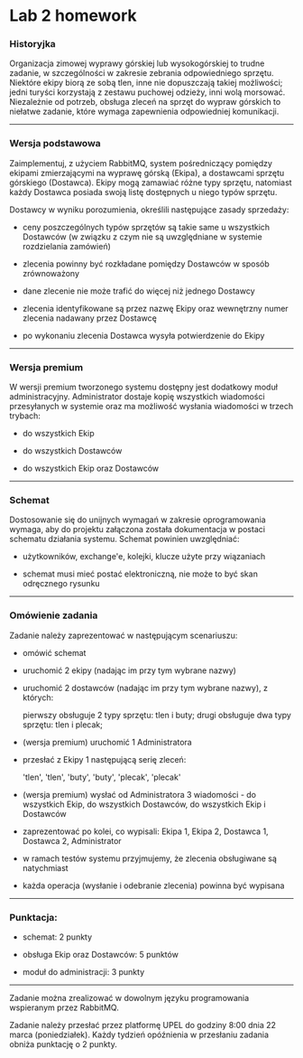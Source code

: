 # Lab 2 homework

### Historyjka
Organizacja zimowej wyprawy górskiej lub wysokogórskiej to trudne zadanie, w szczególności w zakresie zebrania odpowiedniego sprzętu. Niektóre ekipy biorą ze sobą tlen, inne nie dopuszczają takiej możliwości; jedni turyści korzystają z zestawu puchowej odzieży, inni wolą morsować. Niezależnie od potrzeb, obsługa zleceń na sprzęt do wypraw górskich to niełatwe zadanie, które wymaga zapewnienia odpowiedniej komunikacji.

---
### Wersja podstawowa
Zaimplementuj, z użyciem RabbitMQ, system pośredniczący pomiędzy ekipami zmierzającymi na wyprawę górską (Ekipa), a dostawcami sprzętu górskiego (Dostawca). Ekipy mogą zamawiać różne typy sprzętu, natomiast każdy Dostawca posiada swoją listę dostępnych u niego typów sprzętu.


Dostawcy w wyniku porozumienia, określili następujące zasady sprzedaży:

- ceny poszczególnych typów sprzętów są takie same u wszystkich Dostawców (w związku z czym nie są uwzględniane w systemie rozdzielania zamówień)

- zlecenia powinny być rozkładane pomiędzy Dostawców w sposób zrównoważony

- dane zlecenie nie może trafić do więcej niż jednego Dostawcy

- zlecenia identyfikowane są przez nazwę Ekipy oraz wewnętrzny numer zlecenia nadawany przez Dostawcę

- po wykonaniu zlecenia Dostawca wysyła potwierdzenie do Ekipy

----
### Wersja premium
W wersji premium tworzonego systemu dostępny jest dodatkowy moduł administracyjny. Administrator dostaje kopię wszystkich wiadomości przesyłanych w systemie oraz ma możliwość wysłania wiadomości w trzech trybach:

- do wszystkich Ekip

- do wszystkich Dostawców

- do wszystkich Ekip oraz Dostawców

---
### Schemat
Dostosowanie się do unijnych wymagań w zakresie oprogramowania wymaga, aby do projektu załączona została dokumentacja w postaci schematu działania systemu. Schemat powinien uwzględniać:

- użytkowników, exchange'e, kolejki, klucze użyte przy wiązaniach

- schemat musi mieć postać elektroniczną, nie może to być skan odręcznego rysunku

---
### Omówienie zadania
Zadanie należy zaprezentować w następującym scenariuszu:

- omówić schemat

- uruchomić 2 ekipy (nadając im przy tym wybrane nazwy)

- uruchomić 2 dostawców (nadając im przy tym wybrane nazwy), z których:

	pierwszy obsługuje 2 typy sprzętu: tlen i buty; drugi obsługuje dwa typy sprzętu: tlen i plecak;

- (wersja premium) uruchomić 1 Administratora 

- przesłać z Ekipy 1 następującą serię zleceń: 

	'tlen', 'tlen', 'buty', 'buty', 'plecak', 'plecak'

- (wersja premium) wysłać od Administratora 3 wiadomości - do wszystkich Ekip, do wszystkich Dostawców, do wszystkich Ekip i Dostawców

- zaprezentować po kolei, co wypisali: Ekipa 1, Ekipa 2, Dostawca 1, Dostawca 2, Administrator

- w ramach testów systemu przyjmujemy, że zlecenia obsługiwane są natychmiast

- każda operacja (wysłanie i odebranie zlecenia) powinna być wypisana


---
### Punktacja:

- schemat: 2 punkty

- obsługa Ekip oraz Dostawców: 5 punktów

- moduł do administracji: 3 punkty

---
Zadanie można zrealizować w dowolnym języku programowania wspieranym przez RabbitMQ.


Zadanie należy przesłać przez platformę UPEL do godziny 8:00 dnia 22 marca (poniedziałek). Każdy tydzień opóźnienia w przesłaniu zadania obniża punktację o 2 punkty.
